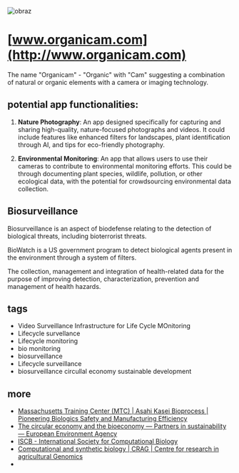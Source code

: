 
![obraz](https://github.com/organicam/www/assets/5669657/e289abfb-a3ef-4a53-81d0-949b7e2d32bd)

# [www.organicam.com](http://www.organicam.com)


The name "Organicam" - "Organic" with "Cam"
suggesting a combination of natural or organic elements with a camera or imaging technology. 

## potential app functionalities:

1. **Nature Photography**: An app designed specifically for capturing and sharing high-quality, nature-focused photographs and videos. It could include features like enhanced filters for landscapes, plant identification through AI, and tips for eco-friendly photography.

2. **Environmental Monitoring**: An app that allows users to use their cameras to contribute to environmental monitoring efforts. This could be through documenting plant species, wildlife, pollution, or other ecological data, with the potential for crowdsourcing environmental data collection.


## Biosurveillance

Biosurveillance is an aspect of biodefense relating to the detection of biological threats, including bioterrorist threats.

BioWatch is a US government program to detect biological agents present in the environment through a system of filters.

The collection, management and integration of health-related data for the purpose of improving detection, characterization, prevention and management of health hazards.


## tags

+ Video Surveillance Infrastructure for Life Cycle MOnitoring
+ Lifecycle survellance
+ Lifecycle monitoring
+ bio monitoring
+ biosurveillance
+ Lifecycle surveillance
+ biosurveillance circullal economy sustainable development


## more

+ [Massachusetts Training Center (MTC) | Asahi Kasei Bioprocess | Pioneering Biologics Safety and Manufacturing Efficiency](https://planova.ak-bio.com/mtc/)
+ [The circular economy and the bioeconomy — Partners in sustainability — European Environment Agency](https://www.eea.europa.eu/publications/circular-economy-and-bioeconomy)
+ [ISCB - International Society for Computational Biology](https://www.iscb.org/)
+ [Computational and synthetic biology | CRAG | Centre for research in agricultural Genomics](https://www.cragenomica.es/research-groups/computational-and-synthetic-biology)
+ 
